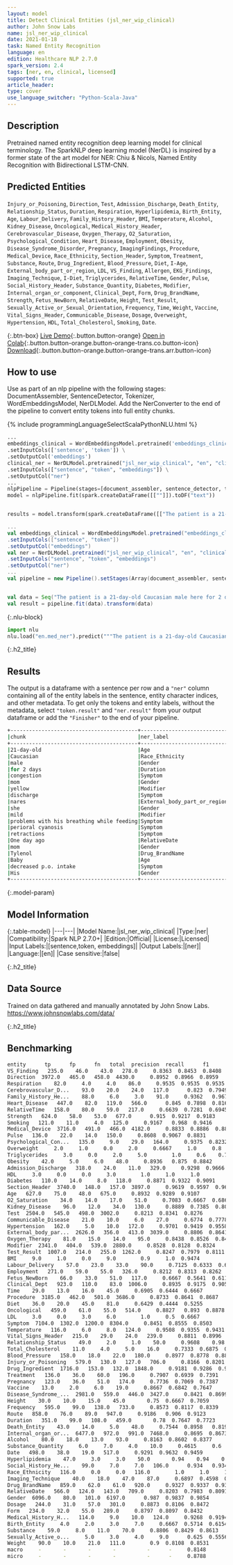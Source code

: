 ```yaml
---
layout: model
title: Detect Clinical Entities (jsl_ner_wip_clinical)
author: John Snow Labs
name: jsl_ner_wip_clinical
date: 2021-01-18
task: Named Entity Recognition
language: en
edition: Healthcare NLP 2.7.0
spark_version: 2.4
tags: [ner, en, clinical, licensed]
supported: true
article_header:
type: cover
use_language_switcher: "Python-Scala-Java"
---
```



## Description


Pretrained named entity recognition deep learning model for clinical terminology. The SparkNLP deep learning model (NerDL) is inspired by a former state of the art model for NER: Chiu & Nicols, Named Entity Recognition with Bidirectional LSTM-CNN. 


## Predicted Entities 
`Injury_or_Poisoning`, `Direction`, `Test`, `Admission_Discharge`, `Death_Entity`, `Relationship_Status`, `Duration`, `Respiration`, `Hyperlipidemia`, `Birth_Entity`, `Age`, `Labour_Delivery`, `Family_History_Header`, `BMI`, `Temperature`, `Alcohol`, `Kidney_Disease`, `Oncological`, `Medical_History_Header`, `Cerebrovascular_Disease`, `Oxygen_Therapy`, `O2_Saturation`, `Psychological_Condition`, `Heart_Disease`, `Employment`, `Obesity`, `Disease_Syndrome_Disorder`, `Pregnancy`, `ImagingFindings`, `Procedure`, `Medical_Device`, `Race_Ethnicity`, `Section_Header`, `Symptom`, `Treatment`, `Substance`, `Route`, `Drug_Ingredient`, `Blood_Pressure`, `Diet`, `I-Age`, `External_body_part_or_region`, `LDL`, `VS_Finding`, `Allergen`, `EKG_Findings`, `Imaging_Technique`, `I-Diet`, `Triglycerides`, `RelativeTime`, `Gender`, `Pulse`, `Social_History_Header`, `Substance_Quantity`, `Diabetes`, `Modifier`, `Internal_organ_or_component`, `Clinical_Dept`, `Form`, `Drug_BrandName`, `Strength`, `Fetus_NewBorn`, `RelativeDate`, `Height`, `Test_Result`, `Sexually_Active_or_Sexual_Orientation`, `Frequency`, `Time`, `Weight`, `Vaccine`, `Vital_Signs_Header`, `Communicable_Disease`, `Dosage`, `Overweight`, `Hypertension`, `HDL`, `Total_Cholesterol`, `Smoking`, `Date`.


{:.btn-box}
[Live Demo](https://demo.johnsnowlabs.com/healthcare/NER_JSL/){:.button.button-orange}
[Open in Colab](https://colab.research.google.com/github/JohnSnowLabs/spark-nlp-workshop/blob/master/tutorials/streamlit_notebooks/healthcare/NER_JSL.ipynb){:.button.button-orange.button-orange-trans.co.button-icon}
[Download](https://s3.amazonaws.com/auxdata.johnsnowlabs.com/clinical/models/jsl_ner_wip_clinical_en_2.6.5_2.4_1609505628141.zip){:.button.button-orange.button-orange-trans.arr.button-icon}




## How to use


Use as part of an nlp pipeline with the following stages: DocumentAssembler, SentenceDetector, Tokenizer, WordEmbeddingsModel, NerDLModel. Add the NerConverter to the end of the pipeline to convert entity tokens into full entity chunks.


<div class="tabs-box" markdown="1">


{% include programmingLanguageSelectScalaPythonNLU.html %}




```python
...
embeddings_clinical = WordEmbeddingsModel.pretrained('embeddings_clinical', 'en', 'clinical/models') \
.setInputCols(['sentence', 'token']) \
.setOutputCol('embeddings')
clinical_ner = NerDLModel.pretrained("jsl_ner_wip_clinical", "en", "clinical/models") \
.setInputCols(["sentence", "token", "embeddings"]) \
.setOutputCol("ner")
...
nlpPipeline = Pipeline(stages=[document_assembler, sentence_detector, tokenizer, embeddings_clinical,  clinical_ner, ner_converter])
model = nlpPipeline.fit(spark.createDataFrame([[""]]).toDF("text"))


results = model.transform(spark.createDataFrame([["The patient is a 21-day-old Caucasian male here for 2 days of congestion - mom has been suctioning yellow discharge from the patient's nares, plus she has noticed some mild problems with his breathing while feeding (but negative for any perioral cyanosis or retractions). One day ago, mom also noticed a tactile temperature and gave the patient Tylenol. Baby also has had some decreased p.o. intake. His normal breast-feeding is down from 20 minutes q.2h. to 5 to 10 minutes secondary to his respiratory congestion. He sleeps well, but has been more tired and has been fussy over the past 2 days. The parents noticed no improvement with albuterol treatments given in the ER. His urine output has also decreased; normally he has 8 to 10 wet and 5 dirty diapers per 24 hours, now he has down to 4 wet diapers per 24 hours. Mom denies any diarrhea. His bowel movements are yellow colored and soft in nature."]], ["text"]))


```


```scala
...
val embeddings_clinical = WordEmbeddingsModel.pretrained("embeddings_clinical", "en", "clinical/models")
.setInputCols(["sentence", "token"])
.setOutputCol("embeddings")
val ner = NerDLModel.pretrained("jsl_ner_wip_clinical", "en", "clinical/models") 
.setInputCols("sentence", "token", "embeddings")
.setOutputCol("ner")
...
val pipeline = new Pipeline().setStages(Array(document_assembler, sentence_detector, tokenizer, embeddings_clinical, ner, ner_converter))


val data = Seq("The patient is a 21-day-old Caucasian male here for 2 days of congestion - mom has been suctioning yellow discharge from the patient's nares, plus she has noticed some mild problems with his breathing while feeding (but negative for any perioral cyanosis or retractions). One day ago, mom also noticed a tactile temperature and gave the patient Tylenol. Baby also has had some decreased p.o. intake. His normal breast-feeding is down from 20 minutes q.2h. to 5 to 10 minutes secondary to his respiratory congestion. He sleeps well, but has been more tired and has been fussy over the past 2 days. The parents noticed no improvement with albuterol treatments given in the ER. His urine output has also decreased; normally he has 8 to 10 wet and 5 dirty diapers per 24 hours, now he has down to 4 wet diapers per 24 hours. Mom denies any diarrhea. His bowel movements are yellow colored and soft in nature.").toDF("text")
val result = pipeline.fit(data).transform(data)
```




{:.nlu-block}
```python
import nlu
nlu.load("en.med_ner").predict("""The patient is a 21-day-old Caucasian male here for 2 days of congestion - mom has been suctioning yellow discharge from the patient's nares, plus she has noticed some mild problems with his breathing while feeding (but negative for any perioral cyanosis or retractions). One day ago, mom also noticed a tactile temperature and gave the patient Tylenol. Baby also has had some decreased p.o. intake. His normal breast-feeding is down from 20 minutes q.2h. to 5 to 10 minutes secondary to his respiratory congestion. He sleeps well, but has been more tired and has been fussy over the past 2 days. The parents noticed no improvement with albuterol treatments given in the ER. His urine output has also decreased; normally he has 8 to 10 wet and 5 dirty diapers per 24 hours, now he has down to 4 wet diapers per 24 hours. Mom denies any diarrhea. His bowel movements are yellow colored and soft in nature.""")
```

</div>


{:.h2_title}
## Results
The output is a dataframe with a sentence per row and a ``"ner"`` column containing all of the entity labels in the sentence, entity character indices, and other metadata. To get only the tokens and entity labels, without the metadata, select ``"token.result"`` and ``"ner.result"`` from your output dataframe or add the ``"Finisher"`` to the end of your pipeline.


```bash
+-----------------------------------------+----------------------------+
|chunk                                    |ner_label                   |
+-----------------------------------------+----------------------------+
|21-day-old                               |Age                         |
|Caucasian                                |Race_Ethnicity              |
|male                                     |Gender                      |
|for 2 days                               |Duration                    |
|congestion                               |Symptom                     |
|mom                                      |Gender                      |
|yellow                                   |Modifier                    |
|discharge                                |Symptom                     |
|nares                                    |External_body_part_or_region|
|she                                      |Gender                      |
|mild                                     |Modifier                    |
|problems with his breathing while feeding|Symptom                     |
|perioral cyanosis                        |Symptom                     |
|retractions                              |Symptom                     |
|One day ago                              |RelativeDate                |
|mom                                      |Gender                      |
|Tylenol                                  |Drug_BrandName              |
|Baby                                     |Age                         |
|decreased p.o. intake                    |Symptom                     |
|His                                      |Gender                      |
+-----------------------------------------+----------------------------+
```
{:.model-param}
## Model Information


{:.table-model}
|---|---|
|Model Name:|jsl_ner_wip_clinical|
|Type:|ner|
|Compatibility:|Spark NLP 2.7.0+|
|Edition:|Official|
|License:|Licensed|
|Input Labels:|[sentence,token, embeddings]|
|Output Labels:|[ner]|
|Language:|[en]|
|Case sensitive:|false|


{:.h2_title}
## Data Source
Trained on data gathered and manually annotated by John Snow Labs.
https://www.johnsnowlabs.com/data/


{:.h2_title}
## Benchmarking
```bash
entity      tp      fp      fn   total  precision  recall      f1
VS_Finding   235.0    46.0    43.0   278.0     0.8363  0.8453  0.8408
Direction  3972.0   465.0   458.0  4430.0     0.8952  0.8966  0.8959
Respiration    82.0     4.0     4.0    86.0     0.9535  0.9535  0.9535
Cerebrovascular_D...    93.0    20.0    24.0   117.0      0.823  0.7949  0.8087
Family_History_He...    88.0     6.0     3.0    91.0     0.9362   0.967  0.9514
Heart_Disease   447.0    82.0   119.0   566.0      0.845  0.7898  0.8164
RelativeTime   158.0    80.0    59.0   217.0     0.6639  0.7281  0.6945
Strength   624.0    58.0    53.0   677.0      0.915  0.9217  0.9183
Smoking   121.0    11.0     4.0   125.0     0.9167   0.968  0.9416
Medical_Device  3716.0   491.0   466.0  4182.0     0.8833  0.8886  0.8859
Pulse   136.0    22.0    14.0   150.0     0.8608  0.9067  0.8831
Psychological_Con...   135.0     9.0    29.0   164.0     0.9375  0.8232  0.8766
Overweight     2.0     1.0     0.0     2.0     0.6667     1.0     0.8
Triglycerides     3.0     0.0     2.0     5.0        1.0     0.6    0.75
Obesity    42.0     5.0     6.0    48.0     0.8936   0.875  0.8842
Admission_Discharge   318.0    24.0    11.0   329.0     0.9298  0.9666  0.9478
HDL     3.0     0.0     0.0     3.0        1.0     1.0     1.0
Diabetes   110.0    14.0     8.0   118.0     0.8871  0.9322  0.9091
Section_Header  3740.0   148.0   157.0  3897.0     0.9619  0.9597  0.9608
Age   627.0    75.0    48.0   675.0     0.8932  0.9289  0.9107
O2_Saturation    34.0    14.0    17.0    51.0     0.7083  0.6667  0.6869
Kidney_Disease    96.0    12.0    34.0   130.0     0.8889  0.7385  0.8067
Test  2504.0   545.0   498.0  3002.0     0.8213  0.8341  0.8276
Communicable_Disease    21.0    10.0     6.0    27.0     0.6774  0.7778  0.7241
Hypertension   162.0     5.0    10.0   172.0     0.9701  0.9419  0.9558
External_body_par...  2626.0   356.0   413.0  3039.0     0.8806  0.8641  0.8723
Oxygen_Therapy    81.0    15.0    14.0    95.0     0.8438  0.8526  0.8482
Modifier  2341.0   404.0   539.0  2880.0     0.8528  0.8128  0.8324
Test_Result  1007.0   214.0   255.0  1262.0     0.8247  0.7979  0.8111
BMI     9.0     1.0     0.0     9.0        0.9     1.0  0.9474
Labour_Delivery    57.0    23.0    33.0    90.0     0.7125  0.6333  0.6706
Employment   271.0    59.0    55.0   326.0     0.8212  0.8313  0.8262
Fetus_NewBorn    66.0    33.0    51.0   117.0     0.6667  0.5641  0.6111
Clinical_Dept   923.0   110.0    83.0  1006.0     0.8935  0.9175  0.9053
Time    29.0    13.0    16.0    45.0     0.6905  0.6444  0.6667
Procedure  3185.0   462.0   501.0  3686.0     0.8733  0.8641  0.8687
Diet    36.0    20.0    45.0    81.0     0.6429  0.4444  0.5255
Oncological   459.0    61.0    55.0   514.0     0.8827   0.893  0.8878
LDL     3.0     0.0     3.0     6.0        1.0     0.5  0.6667
Symptom  7104.0  1302.0  1200.0  8304.0     0.8451  0.8555  0.8503
Temperature   116.0     6.0     8.0   124.0     0.9508  0.9355  0.9431
Vital_Signs_Header   215.0    29.0    24.0   239.0     0.8811  0.8996  0.8903
Relationship_Status    49.0     2.0     1.0    50.0     0.9608    0.98  0.9703
Total_Cholesterol    11.0     4.0     5.0    16.0     0.7333  0.6875  0.7097
Blood_Pressure   158.0    18.0    22.0   180.0     0.8977  0.8778  0.8876
Injury_or_Poisoning   579.0   130.0   127.0   706.0     0.8166  0.8201  0.8184
Drug_Ingredient  1716.0   153.0   132.0  1848.0     0.9181  0.9286  0.9233
Treatment   136.0    36.0    60.0   196.0     0.7907  0.6939  0.7391
Pregnancy   123.0    36.0    51.0   174.0     0.7736  0.7069  0.7387
Vaccine    13.0     2.0     6.0    19.0     0.8667  0.6842  0.7647
Disease_Syndrome_...  2981.0   559.0   446.0  3427.0     0.8421  0.8699  0.8557
Height    30.0    10.0    15.0    45.0       0.75  0.6667  0.7059
Frequency   595.0    99.0   138.0   733.0     0.8573  0.8117  0.8339
Route   858.0    76.0    89.0   947.0     0.9186   0.906  0.9123
Duration   351.0    99.0   108.0   459.0       0.78  0.7647  0.7723
Death_Entity    43.0    14.0     5.0    48.0     0.7544  0.8958   0.819
Internal_organ_or...  6477.0   972.0   991.0  7468.0     0.8695  0.8673  0.8684
Alcohol    80.0    18.0    13.0    93.0     0.8163  0.8602  0.8377
Substance_Quantity     6.0     7.0     4.0    10.0     0.4615     0.6  0.5217
Date   498.0    38.0    19.0   517.0     0.9291  0.9632  0.9459
Hyperlipidemia    47.0     3.0     3.0    50.0       0.94    0.94    0.94
Social_History_He...    99.0     7.0     7.0   106.0      0.934   0.934   0.934
Race_Ethnicity   116.0     0.0     0.0   116.0        1.0     1.0     1.0
Imaging_Technique    40.0    18.0    47.0    87.0     0.6897  0.4598  0.5517
Drug_BrandName   859.0    62.0    61.0   920.0     0.9327  0.9337  0.9332
RelativeDate   566.0   124.0   143.0   709.0     0.8203  0.7983  0.8091
Gender  6096.0    80.0   101.0  6197.0      0.987  0.9837  0.9854
Dosage   244.0    31.0    57.0   301.0     0.8873  0.8106  0.8472
Form   234.0    32.0    55.0   289.0     0.8797  0.8097  0.8432
Medical_History_H...   114.0     9.0    10.0   124.0     0.9268  0.9194  0.9231
Birth_Entity     4.0     2.0     3.0     7.0     0.6667  0.5714  0.6154
Substance    59.0     8.0    11.0    70.0     0.8806  0.8429  0.8613
Sexually_Active_o...     5.0     3.0     4.0     9.0      0.625  0.5556  0.5882
Weight    90.0    10.0    21.0   111.0        0.9  0.8108  0.8531
macro     -       -       -       -          -      -     0.8148
micro     -       -       -       -          -      -     0.8788
```
<!--stackedit_data:
eyJoaXN0b3J5IjpbNzQ2NDA5MTU3LDE0ODUxNzgzOTVdfQ==
-->